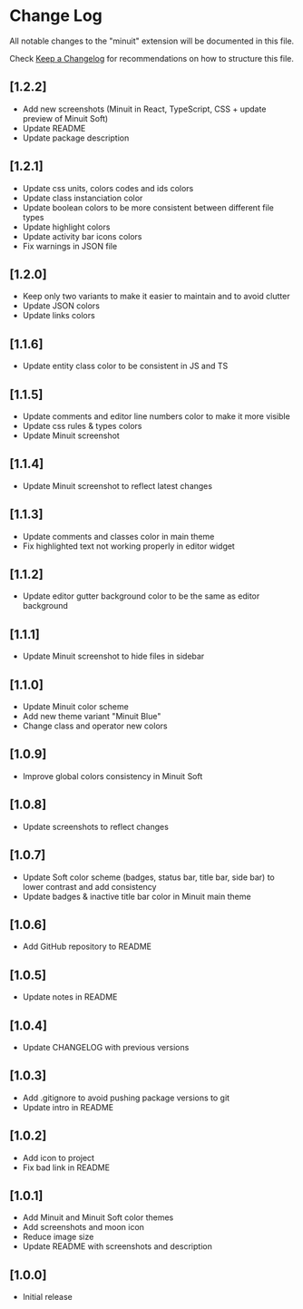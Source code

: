 # Change Log

All notable changes to the "minuit" extension will be documented in this file.

Check [Keep a Changelog](http://keepachangelog.com/) for recommendations on how to structure this file.

## [1.2.2]

-   Add new screenshots (Minuit in React, TypeScript, CSS + update preview of Minuit Soft)
-   Update README
-   Update package description

## [1.2.1]

-   Update css units, colors codes and ids colors
-   Update class instanciation color
-   Update boolean colors to be more consistent between different file types
-   Update highlight colors
-   Update activity bar icons colors
-   Fix warnings in JSON file

## [1.2.0]

-   Keep only two variants to make it easier to maintain and to avoid clutter
-   Update JSON colors
-   Update links colors

## [1.1.6]

-   Update entity class color to be consistent in JS and TS

## [1.1.5]

-   Update comments and editor line numbers color to make it more visible
-   Update css rules & types colors
-   Update Minuit screenshot

## [1.1.4]

-   Update Minuit screenshot to reflect latest changes

## [1.1.3]

-   Update comments and classes color in main theme
-   Fix highlighted text not working properly in editor widget

## [1.1.2]

-   Update editor gutter background color to be the same as editor background

## [1.1.1]

-   Update Minuit screenshot to hide files in sidebar

## [1.1.0]

-   Update Minuit color scheme
-   Add new theme variant "Minuit Blue"
-   Change class and operator new colors

## [1.0.9]

-   Improve global colors consistency in Minuit Soft

## [1.0.8]

-   Update screenshots to reflect changes

## [1.0.7]

-   Update Soft color scheme (badges, status bar, title bar, side bar) to lower contrast and add consistency
-   Update badges & inactive title bar color in Minuit main theme

## [1.0.6]

-   Add GitHub repository to README

## [1.0.5]

-   Update notes in README

## [1.0.4]

-   Update CHANGELOG with previous versions

## [1.0.3]

-   Add .gitignore to avoid pushing package versions to git
-   Update intro in README

## [1.0.2]

-   Add icon to project
-   Fix bad link in README

## [1.0.1]

-   Add Minuit and Minuit Soft color themes
-   Add screenshots and moon icon
-   Reduce image size
-   Update README with screenshots and description

## [1.0.0]

-   Initial release
